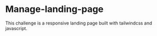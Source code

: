 # Manage-landing-page
This challenge is a responsive landing page built with tailwindcss and javascript.
